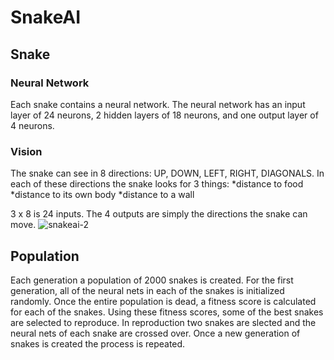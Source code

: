 # SnakeAI

## Snake
### Neural Network
Each snake contains a neural network. The neural network has an input layer of 24 neurons, 2 hidden layers of 18 neurons, and one output layer of 4 neurons. 
### Vision
The snake can see in 8 directions: UP, DOWN, LEFT, RIGHT, DIAGONALS. In each of these directions the snake looks for 3 things: 
*distance to food
*distance to its own body
*distance to a wall

3 x 8 is 24 inputs. The 4 outputs are simply the directions the snake can move.
![snakeai-2](https://user-images.githubusercontent.com/36581610/47884783-85299680-de08-11e8-9c0f-cc597d8b2b3b.gif)

## Population
Each generation a population of 2000 snakes is created. For the first generation, all of the neural nets in each of the snakes is initialized randomly. Once the entire population is dead, a fitness score is calculated for each of the snakes. Using these fitness scores, some of the best snakes are selected to reproduce. In reproduction two snakes are slected and the neural nets of each snake are crossed over. Once a new generation of snakes is created the process is repeated.


